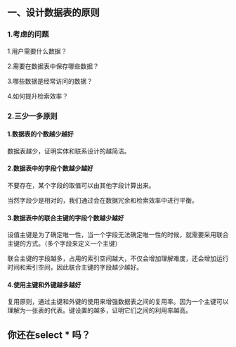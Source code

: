 ## 一、设计数据表的原则

### 1.考虑的问题

1.用户需要什么数据？

2.需要在数据表中保存哪些数据？

3.哪些数据是经常访问的数据？

4.如何提升检索效率？

### 2.三少一多原则

#### 1.数据表的个数越少越好

数据表越少，证明实体和联系设计的越简洁。

#### 2.数据表中的字段个数越少越好

不要存在，某个字段的取值可以由其他字段计算出来。

当然字段少是相对的，我们通过会在数据冗余和检索效率中进行平衡。

#### 3.数据表中的联合主键的字段个数越少越好

设值主键是为了确定唯一性，当一个字段无法确定唯一性的时候，就需要采用联合主键的方式。（多个字段来定义一个主键）

联合主键的字段越多，占用的索引空间越大，不仅会增加理解难度，还会增加运行时间和索引空间，因此联合主键的字段越少越好。

#### 4.使用主键和外键越多越好

复用原则，通过主键和外键的使用来增强数据表之间的复用率。因为一个主键可以理解为一张表的代表。键设置的越多，证明它们之间的利用率越高。

## 你还在select * 吗？

